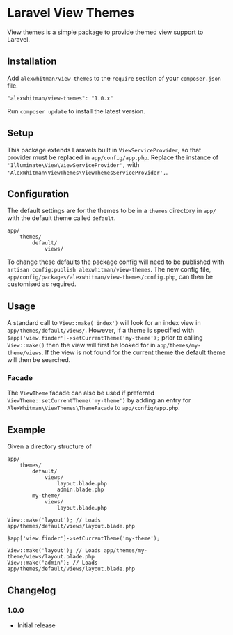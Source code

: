 # Laravel View Themes

View themes is a simple package to provide themed view support to Laravel.

## Installation

Add `alexwhitman/view-themes` to the `require` section of your `composer.json` file.

`"alexwhitman/view-themes": "1.0.x"`

Run `composer update` to install the latest version.

## Setup

This package extends Laravels built in `ViewServiceProvider`, so that provider must be replaced in `app/config/app.php`.
Replace the instance of `'Illuminate\View\ViewServiceProvider',` with `'AlexWhitman\ViewThemes\ViewThemesServiceProvider',`.

## Configuration

The default settings are for the themes to be in a `themes` directory in `app/` with the default theme called `default`.

```
app/
    themes/
        default/
            views/
```

To change these defaults the package config will need to be published with `artisan config:publish alexwhitman/view-themes`.
The new config file, `app/config/packages/alexwhitman/view-themes/config.php`, can then be customised as required.

## Usage

A standard call to `View::make('index')` will look for an index view in `app/themes/default/views/`. However, if a theme is specified with
`$app['view.finder']->setCurrentTheme('my-theme');` prior to calling `View::make()` then the view will first be looked for in `app/themes/my-theme/views`.
If the view is not found for the current theme the default theme will then be searched.

### Facade

The `ViewTheme` facade can also be used if preferred `ViewTheme::setCurrentTheme('my-theme')` by adding an entry for `AlexWhitman\ViewThemes\ThemeFacade` to `app/config/app.php`.

## Example

Given a directory structure of
```
app/
    themes/
        default/
            views/
                layout.blade.php
                admin.blade.php
        my-theme/
            views/
                layout.blade.php
```

```
View::make('layout'); // Loads app/themes/default/views/layout.blade.php

$app['view.finder']->setCurrentTheme('my-theme');

View::make('layout'); // Loads app/themes/my-theme/views/layout.blade.php
View::make('admin'); // Loads app/themes/default/views/layout.blade.php
```

## Changelog

### 1.0.0

- Initial release
